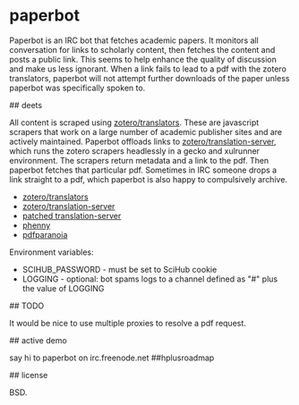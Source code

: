# paperbot

Paperbot is an IRC bot that fetches academic papers. It monitors all conversation for links to scholarly content, then fetches the content and posts a public link. This seems to help enhance the quality of discussion and make us less ignorant. When a link fails to lead to a pdf with the zotero translators, paperbot will not attempt further downloads of the paper unless paperbot was specifically spoken to.

<div id="details" />
<div id="deets" />
## deets

All content is scraped using [zotero/translators](https://github.com/zotero/translators). These are javascript scrapers that work on a large number of academic publisher sites and are actively maintained. Paperbot offloads links to [zotero/translation-server](https://github.com/zotero/translation-server), which runs the zotero scrapers headlessly in a gecko and xulrunner environment. The scrapers return metadata and a link to the pdf. Then paperbot fetches that particular pdf. Sometimes in IRC someone drops a link straight to a pdf, which paperbot is also happy to compulsively archive.

* [zotero/translators](https://github.com/zotero/translators)
* [zotero/translation-server](https://github.com/zotero/translation-server)
* [patched translation-server](https://github.com/kanzure/translation-server)
* [phenny](https://github.com/sbp/phenny)
* [pdfparanoia](https://github.com/kanzure/pdfparanoia)

Environment variables:

* SCIHUB\_PASSWORD - must be set to SciHub cookie
* LOGGING - optional: bot spams logs to a channel defined as "#" plus the value of LOGGING

<div id="todo" />
## TODO

It would be nice to use multiple proxies to resolve a pdf request.

<div id="demo" />
<div id="channel" />
## active demo

say hi to paperbot on irc.freenode.net ##hplusroadmap

<div id="license" />
## license

BSD.

